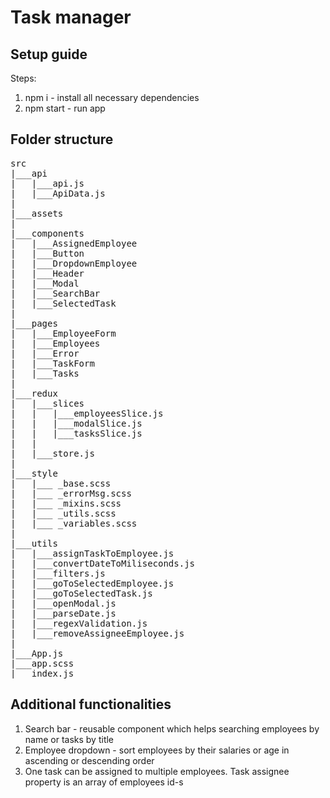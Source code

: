 # Task manager

## Setup guide
Steps:
1. npm i - install all necessary dependencies
2. npm start - run app

## Folder structure
<pre>
src
|___api
|   |___api.js
|   |___ApiData.js
|
|___assets
|
|___components
|   |___AssignedEmployee
|   |___Button
|   |___DropdownEmployee
|   |___Header
|   |___Modal
|   |___SearchBar
|   |___SelectedTask
|
|___pages
|   |___EmployeeForm
|   |___Employees
|   |___Error
|   |___TaskForm
|   |___Tasks
|
|___redux
|   |___slices
|   |   |___employeesSlice.js
|   |   |___modalSlice.js
|   |   |___tasksSlice.js
|   |
|   |___store.js
|
|___style
|   |___ _base.scss
|   |___ _errorMsg.scss
|   |___ _mixins.scss
|   |___ _utils.scss
|   |___ _variables.scss
|
|___utils
|   |___assignTaskToEmployee.js
|   |___convertDateToMiliseconds.js
|   |___filters.js
|   |___goToSelectedEmployee.js
|   |___goToSelectedTask.js
|   |___openModal.js
|   |___parseDate.js
|   |___regexValidation.js
|   |___removeAssigneeEmployee.js
|
|___App.js
|___app.scss
|___index.js
</pre>

## Additional functionalities
1. Search bar - reusable component which helps searching employees by name or tasks by title
2. Employee dropdown - sort employees by their salaries or age in ascending or descending order
3. One task can be assigned to multiple employees. Task assignee property is an array of employees id-s